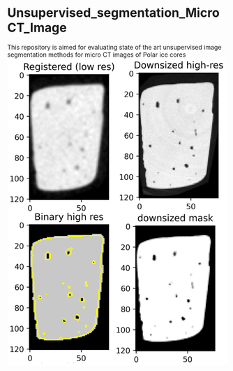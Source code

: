 # Unsupervised_segmentation_MicroCT_Image
This repository is aimed for evaluating state of the art unsupervised image segmentation methods for micro CT images of Polar ice cores
![alt text](https://github.com/Faramarz-bagherzadeh/Unsupervised_segmentation_MicroCT_Image/blob/main/fig.png)
